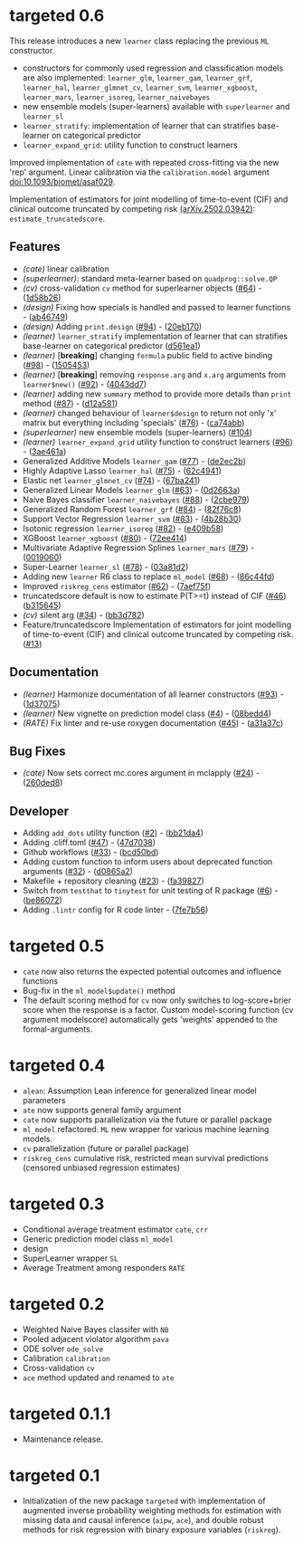 # targeted 0.6

This release introduces a new `learner` class replacing the previous `ML`
constructor.

- constructors for commonly used regression and classification models are also
  implemented: `learner_glm`, `learner_gam`, `learner_grf`, `learner_hal`,
  `learner_glmnet_cv`, `learner_svm`, `learner_xgboost`, `learner_mars`,
  `learner_isoreg`, `learner_naivebayes`
- new ensemble models (super-learners) available with `superlearner` and
    `learner_sl`
- `learner_stratify`: implementation of learner that can stratifies base-learner
  on categorical predictor
- `learner_expand_grid`: utility function to construct learners

Improved implementation of `cate` with repeated cross-fitting via the new 'rep'
argument. Linear calibration via the `calibration.model` argument [doi:10.1093/biomet/asaf029](https://doi.org/10.1093/biomet/asaf029).

Implementation of estimators for joint modelling of time-to-event (CIF) and
clinical outcome truncated by competing risk
[(arXiv.2502.03942)](https://doi.org/10.48550/arXiv.2502.03942):
`estimate_truncatedscore`.

## Features

- *(cate)* linear calibration
- *(superlearner)*: standard meta-learner based on `quadprog::solve.QP`
- *(cv)* cross-validation `cv` method for superlearner objects ([#64](https://github.com/kkholst/targeted/issues/64)) - ([1d58b26](https://github.com/kkholst/targeted/commit/1d58b26190b979176c25be09c31e6ca1a892073b))
- *(design)* Fixing how specials is handled and passed to learner functions  - ([ab46749](https://github.com/kkholst/targeted/commit/ab46749cc2af1b593982f226aedbeb43a920520b))
- *(design)* Adding `print.design` ([#94](https://github.com/kkholst/targeted/issues/94)) - ([20eb170](https://github.com/kkholst/targeted/commit/20eb1704f6238cfeeceec1bd295fe5172d590e03))
- *(learner)* `learner_stratify` implementation of learner that can stratifies base-learner on categorical predictor  ([d561ea1](https://github.com/kkholst/targeted/commit/d561ea1b70f77b7db1d9bfcca2937c0a210c1468))
- *(learner)* [**breaking**] changing `formula` public field to active binding  ([#98](https://github.com/kkholst/targeted/issues/98)) - ([1505453](https://github.com/kkholst/targeted/commit/1505453c700fe0db921955336382f0b3b76489e8))
- *(learner)* [**breaking**] removing `response.arg` and `x.arg` arguments from `learner$new()` ([#92](https://github.com/kkholst/targeted/issues/92)) - ([4043dd7](https://github.com/kkholst/targeted/commit/4043dd743e90d8b79dda32f098528ed35f041d3b))
- *(learner)* adding new `summary` method to provide more details than `print` method ([#87](https://github.com/kkholst/targeted/issues/87)) - ([d12a581](https://github.com/kkholst/targeted/commit/d12a581246844e6f8ffe99a4beadcf20b52187b4))
- *(learner)* changed behaviour of `learner$design` to return not only 'x' matrix but everything including 'specials' ([#76](https://github.com/kkholst/targeted/issues/76)) - ([ca74abb](https://github.com/kkholst/targeted/commit/ca74abb876828f465bbd4e6613eb40ba5d754fa8))
- *(superlearner)* new ensemble models (super-learners) ([#104](https://github.com/kkholst/targeted/issues/104))
- *(learner)* `learner_expand_grid` utility function to construct learners ([#96](https://github.com/kkholst/targeted/issues/96)) - ([3ae461a](https://github.com/kkholst/targeted/commit/3ae461a657f78f2e1c79697113c3a9a5e21f7aa5))
- Generalized Additive Models `learner_gam` ([#77](https://github.com/kkholst/targeted/issues/77)) - ([de2ec2b](https://github.com/kkholst/targeted/commit/de2ec2b82c64f320601516591bddbf223de91e9a))
- Highly Adaptive Lasso `learner_hal` ([#75](https://github.com/kkholst/targeted/issues/75)) - ([62c4941](https://github.com/kkholst/targeted/commit/62c4941e808571d6574a8726ff335fe61c518490))
- Elastic net `learner_glmnet_cv` ([#74](https://github.com/kkholst/targeted/issues/74)) - ([67ba241](https://github.com/kkholst/targeted/commit/67ba2417ecaffa2371f075fa7da8e1e6dc531385))
- Generalized Linear Models `learner_glm`
  ([#63](https://github.com/kkholst/targeted/issues/63)) -
  ([0d2663a](https://github.com/kkholst/targeted/commit/0d2663acfa24eca38a90d2eff2769f0d1fb802d0))
- Naive Bayes classifier `learner_naivebayes` ([#88](https://github.com/kkholst/targeted/issues/88)) - ([2cbe979](https://github.com/kkholst/targeted/commit/2cbe979533bbb4d0722b303726db9f455dab2151))
- Generalized Random Forest `learner_grf` ([#84](https://github.com/kkholst/targeted/issues/84)) - ([82f76c8](https://github.com/kkholst/targeted/commit/82f76c86f21cba08053e75163b9fc7cc4e8f6ec0))
- Support Vector Regression `learner_svm` ([#83](https://github.com/kkholst/targeted/issues/83)) - ([4b28b30](https://github.com/kkholst/targeted/commit/4b28b30acf0e17888f7eb17447c0651ed82106f3))
- Isotonic regression `learner_isoreg` ([#82](https://github.com/kkholst/targeted/issues/82)) - ([e409b58](https://github.com/kkholst/targeted/commit/e409b58bd529a401e661c41902c150648b8265fe))
- XGBoost `learner_xgboost` ([#80](https://github.com/kkholst/targeted/issues/80)) - ([72ee414](https://github.com/kkholst/targeted/commit/72ee4148102f545f7a90747139d4a56e7a057913))
- Multivariate Adaptive Regression Splines `learner_mars` ([#79](https://github.com/kkholst/targeted/issues/79)) - ([0019060](https://github.com/kkholst/targeted/commit/0019060500ea7e1267edc7aaf41b73979383b7a0))
- Super-Learner `learner_sl` ([#78](https://github.com/kkholst/targeted/issues/78)) - ([03a81d2](https://github.com/kkholst/targeted/commit/03a81d2976a22d37eb0f559915fa09e716c4ad81))
- Adding new `learner` R6 class to replace `ml_model` ([#68](https://github.com/kkholst/targeted/issues/68)) - ([86c44fd](https://github.com/kkholst/targeted/commit/86c44fd6134ca785f84ebe4df62f175668db12e5))
- Improved `riskreg_cens` estimator ([#62](https://github.com/kkholst/targeted/issues/62)) - ([7aef75f](https://github.com/kkholst/targeted/commit/7aef75ff94946466212de3c88effdf204305f3ec))
- truncatedscore default is now to estimate P(T>=t) instead of CIF ([#46](https://github.com/kkholst/targeted/issues/46))
([b315645](https://github.com/kkholst/targeted/commit/b315645c4f4f0b8f29cebb6d777cadfde0b15222))
- *(cv)* silent arg ([#34](https://github.com/kkholst/targeted/issues/34)) - ([bb3d782](https://github.com/kkholst/targeted/commit/bb3d782107025699c0a7f08101f07c9118cddd2a))
- Feature/truncatedscore Implementation of estimators for joint modelling of
  time-to-event (CIF) and clinical outcome truncated by competing risk. ([#13](https://github.com/kkholst/targeted/issues/13))


## Documentation

- *(learner)* Harmonize documentation of all learner constructors  ([#93](https://github.com/kkholst/targeted/issues/93)) - ([1d37075](https://github.com/kkholst/targeted/commit/1d370757b094c9f1931b55a2cbc9985986a517fd))
- *(learner)* New vignette on prediction model class  ([#4](https://github.com/kkholst/targeted/issues/4)) - ([08bedd4](https://github.com/kkholst/targeted/commit/08bedd4f99bbc6c92baf369d024743aaab80592e))
- *(RATE)* Fix linter and re-use roxygen documentation ([#45](https://github.com/kkholst/targeted/issues/45)) - ([a31a37c](https://github.com/kkholst/targeted/commit/a31a37c30f8925e28bd3b5e776552da2dc596b9c))

## Bug Fixes

- *(cate)* Now sets correct mc.cores argument in mclapply ([#24](https://github.com/kkholst/targeted/issues/24)) - ([260ded8](https://github.com/kkholst/targeted/commit/260ded89cecb19f9e99f21f3124dc38e7be629aa))

## Developer

- Adding `add_dots` utility function ([#2](https://github.com/kkholst/targeted/issues/2)) - ([bb21da4](https://github.com/kkholst/targeted/commit/bb21da4c66fb3c8e9a3ce58677110b36976fb328))
- Adding .cliff.toml ([#47](https://github.com/kkholst/targeted/issues/47)) - ([47d7038](https://github.com/kkholst/targeted/commit/47d703874ea25ee152b4eaf90871301ceb1d2c30))
- Github workflows ([#33](https://github.com/kkholst/targeted/issues/33)) - ([bcd50bd](https://github.com/kkholst/targeted/commit/bcd50bdbbc3b2ffb047efc4de77bc0a9dfcd2cd4))
- Adding custom  function to inform users about deprecated function arguments ([#32](https://github.com/kkholst/targeted/issues/32)) - ([d0865a2](https://github.com/kkholst/targeted/commit/d0865a266c5e03659784cc7b5392b2b5dbccff09))
- Makefile + repository cleaning ([#23](https://github.com/kkholst/targeted/issues/23)) - ([fa39827](https://github.com/kkholst/targeted/commit/fa398273e10671c7c281479dafaf4b396e68d88c))
- Switch from `testthat` to `tinytest` for unit testing of R package ([#6](https://github.com/kkholst/targeted/issues/6)) - ([be86072](https://github.com/kkholst/targeted/commit/be860727c8e53d5603fb5d7dced7b81b1af44bad))
- Adding `.lintr` config for R code linter - ([7fe7b56](https://github.com/kkholst/targeted/commit/7fe7b566eb77b80aed38e256b0d1f917a834020b))

# targeted 0.5
- `cate` now also returns the expected potential outcomes and influence functions
- Bug-fix in the `ml_model$update()` method
- The default scoring method for `cv` now only switches to log-score+brier score
  when the response is a factor. Custom model-scoring function (cv argument
  modelscore) automatically gets 'weights' appended to the formal-arguments.

# targeted 0.4

- `alean`: Assumption Lean inference for generalized linear model parameters
- `ate` now supports general family argument
- `cate` now supports parallelization via the future or parallel package
- `ml_model` refactored. `ML` new wrapper for various machine learning models.
- `cv` parallelization (future or parallel package)
- `riskreg_cens` cumulative risk, restricted mean survival predictions (censored
  unbiased regression estimates)

# targeted 0.3

- Conditional average treatment estimator `cate`, `crr`
- Generic prediction model class `ml_model`
- design
- SuperLearner wrapper `SL`
- Average Treatment among responders `RATE`

# targeted 0.2

- Weighted Naive Bayes classifer with `NB`
- Pooled adjacent violator algorithm `pava`
- ODE solver `ode_solve`
- Calibration  `calibration`
- Cross-validation `cv`
- `ace` method updated and renamed to `ate`

# targeted 0.1.1

- Maintenance release.

# targeted 0.1

- Initialization of the new package `targeted` with implementation
  of augmented inverse probability weighting methods for estimation
  with missing data and causal inference (`aipw`, `ace`), and
  double robust methods for risk regression with binary exposure
  variables (`riskreg`).

